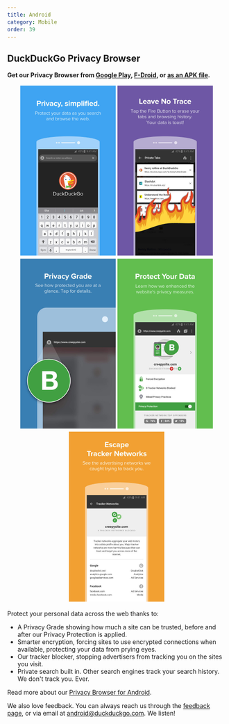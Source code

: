 ```yaml
---
title: Android
category: Mobile
order: 39
---
```

<head><style>
.screenshots {
  text-align: center;
}
.screenshots img {
  margin: 2px;
  max-width: 220px;
}
</style></head><h2>DuckDuckGo Privacy Browser</h2>

<p><strong>Get our Privacy Browser from <a href="https://play.google.com/store/apps/details?id=com.duckduckgo.mobile.android">Google Play</a>, <a href="https://f-droid.org/packages/com.duckduckgo.mobile.android/">F-Droid</a>, or <a href="https://github.com/duckduckgo/Android/releases">as an APK file</a>.</strong></p>

<p class="screenshots">
  <img alt="Screenshot of the DuckDuckGo Privacy Browser for Android" src="../../images/25a645563fb8f24957f82b4377b06f9b.jpg"><img alt="Screenshot of the DuckDuckGo Privacy Browser for Android" src="../../images/a7ecd474f7e725d71d72af6b8dc42174.jpg"><img alt="Screenshot of the DuckDuckGo Privacy Browser for Android" src="../../images/193ed08bc4a6ea49e8883bce8728c2f0.jpg"><img alt="Screenshot of the DuckDuckGo Privacy Browser for Android" src="../../images/52b7bcfbf9a4b68d444268384c721170.jpg"><img alt="Screenshot of the DuckDuckGo Privacy Browser for Android" src="../../images/35ba2f9c47deb4c3298458767771677e.jpg"></p>

<p>Protect your personal data across the web thanks to:</p>

<ul><li>A Privacy Grade showing how much a site can be trusted, before and after our Privacy Protection is applied.</li>
  <li>Smarter encryption, forcing sites to use encrypted connections when available, protecting your data from prying eyes.</li>
  <li>Our tracker blocker, stopping advertisers from tracking you on the sites you visit.</li>
  <li>Private search built in. Other search engines track your search history. We don't track you. Ever.</li>
</ul><p>Read more about our <a href="https://duckduckgo.com/app">Privacy Browser for Android</a>.</p>

<p>We also love feedback. You can always reach us through the <a href="https://duckduckgo.com/feedback">feedback page</a>, or via email at <a href="mailto:android@duckduckgo.com">android@duckduckgo.com</a>. We listen!</p>